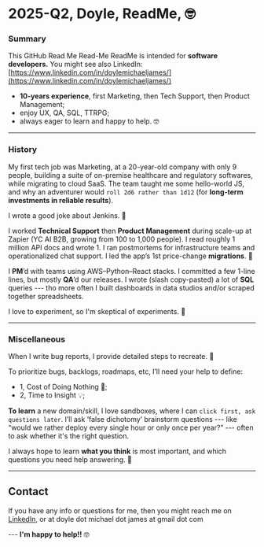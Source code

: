 # 2025-Q2, Doyle, ReadMe, 🤓 

### Summary 

This GitHub Read Me Read-Me ReadMe is intended for **software developers.** You might see also LinkedIn: [https://www.linkedin.com/in/doylemichaeljames/](https://www.linkedin.com/in/doylemichaeljames/)

- **10-years experience**, first Marketing, then Tech Support, then Product Management;  
- enjoy UX, QA, SQL, TTRPG; 
- always eager to learn and happy to help.   🤓

---

### History

My first tech job was Marketing, at a 20-year-old company with only 9 people, building a suite of on-premise healthcare and regulatory softwares, while migrating to cloud SaaS. The team taught me some hello-world JS, and why an adventurer would `roll 2d6 rather than 1d12` (for **long-term investments in reliable results**). 

I wrote a good joke about Jenkins. 🌱

I worked **Technical Support** then **Product Management** during scale-up at Zapier (YC AI B2B, growing from 100 to 1,000 people). I read roughly 1 million API docs and wrote 1. I ran postmortems for infrastructure teams and operationalized chat support. I led the app’s 1st price-change **migrations**. 💸

I **PM**’d with teams using AWS–Python–React stacks. I committed a few 1-line lines, but mostly **QA**’d our releases. I wrote (slash copy-pasted) a lot of **SQL** queries --- tho more often I built dashboards in data studios and/or scraped together spreadsheets. 

I love to experiment, so I'm skeptical of experiments. 🤔

---

### Miscellaneous 

When I write bug reports, I provide detailed steps to recreate. 📝

To prioritize bugs, backlogs, roadmaps, etc, I’ll need your help to define: 

- 1, Cost of Doing Nothing 💸;
- 2, Time to Insight 💡; 

**To learn** a new domain/skill, I love sandboxes, where I can `click first, ask questions later`. I’ll ask ‘false dichotomy’ brainstorm questions --- like “would we rather deploy every single hour or only once per year?” --- often to ask whether it's the right question.

I always hope to learn **what you think** is most important, and which questions you need help answering. 🤔

---

## Contact

If you have any info or questions for me, then you might reach me on [LinkedIn](https://www.linkedin.com/in/doylemichaeljames/), or at doyle dot michael dot james at gmail dot com 

--- **I'm happy to help!!** 🤓
